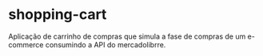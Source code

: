 # shopping-cart
Aplicação de carrinho de compras que simula a fase de compras de um e-commerce consumindo a API do mercadolibrre.
